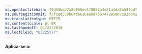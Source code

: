 ```yaml
---
ms.openlocfilehash: 49d55bdd7a2e855ee170887a4e31a3da9b54fadf
ms.sourcegitcommit: f7fced330b64d6616aeb8766747295807c92dd41
ms.translationtype: MTE75
ms.contentlocale: pt-BR
ms.lasthandoff: 04/23/2019
ms.locfileid: "63225577"
---
```

**Aplica-se a:**
